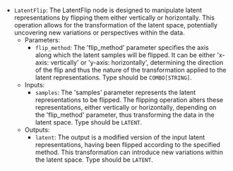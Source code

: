 - `LatentFlip`: The LatentFlip node is designed to manipulate latent representations by flipping them either vertically or horizontally. This operation allows for the transformation of the latent space, potentially uncovering new variations or perspectives within the data.
    - Parameters:
        - `flip_method`: The 'flip_method' parameter specifies the axis along which the latent samples will be flipped. It can be either 'x-axis: vertically' or 'y-axis: horizontally', determining the direction of the flip and thus the nature of the transformation applied to the latent representations. Type should be `COMBO[STRING]`.
    - Inputs:
        - `samples`: The 'samples' parameter represents the latent representations to be flipped. The flipping operation alters these representations, either vertically or horizontally, depending on the 'flip_method' parameter, thus transforming the data in the latent space. Type should be `LATENT`.
    - Outputs:
        - `latent`: The output is a modified version of the input latent representations, having been flipped according to the specified method. This transformation can introduce new variations within the latent space. Type should be `LATENT`.
